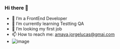 ### Hi there 👋

- 🔭 I’m a FrontEnd Developer
- 🌱 I’m currently learning Testting QA
- 👯 I’m looking my first job
- 📫 How to reach me: amaya.jorgelucas@gmai.com
- ![image](https://user-images.githubusercontent.com/89165855/169624258-99b1ec01-5155-4cd8-b1fe-87dfbedc851a.png) 
